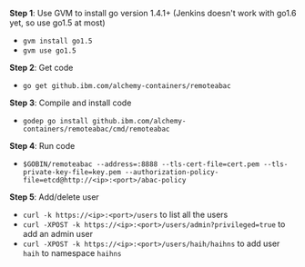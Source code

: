 **Step 1**: Use GVM to install go version 1.4.1+ (Jenkins doesn't work with go1.6 yet, so use go1.5 at most)
- `gvm install go1.5`
- `gvm use go1.5`

**Step 2**: Get code
- `go get github.ibm.com/alchemy-containers/remoteabac`

**Step 3**: Compile and install code
- `godep go install github.ibm.com/alchemy-containers/remoteabac/cmd/remoteabac`

**Step 4**: Run code
- `$GOBIN/remoteabac --address=:8888 --tls-cert-file=cert.pem --tls-private-key-file=key.pem --authorization-policy-file=etcd@http://<ip>:<port>/abac-policy`

**Step 5**: Add/delete user
- `curl -k https://<ip>:<port>/users` to list all the users
- `curl -XPOST -k https://<ip>:<port>/users/admin?privileged=true` to add an admin user
- `curl -XPOST -k https://<ip>:<port>/users/haih/haihns` to add user `haih` to namespace `haihns`

